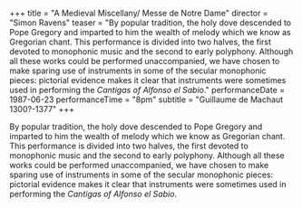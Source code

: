 +++
title = "A Medieval Miscellany/ Messe de Notre Dame"
director = "Simon Ravens"
teaser = "By popular tradition, the holy dove descended to Pope Gregory and imparted to him the wealth of melody which we know as Gregorian chant. This performance is divided into two halves, the first devoted to monophonic music and the second to early polyphony. Although all these works could be performed unaccompanied, we have chosen to make sparing use of instruments in some of the secular monophonic pieces: pictorial evidence makes it clear that instruments were sometimes used in performing the *Cantigas of Alfonso el Sabio*."
performanceDate = 1987-06-23
performanceTime = "8pm"
subtitle = "Guillaume de Machaut 1300?-1377"
+++

By popular tradition, the holy dove descended to Pope Gregory and imparted to him the wealth of melody which we know as Gregorian chant. This performance is divided into two halves, the first devoted to monophonic music and the second to early polyphony. Although all these works could be performed unaccompanied, we have chosen to make sparing use of instruments in some of the secular monophonic pieces: pictorial evidence makes it clear that instruments were sometimes used in performing the *Cantigas of Alfonso el Sabio*.
